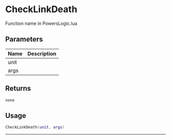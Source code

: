 # CheckLinkDeath

Function name in PowersLogic.lua

## Parameters

| Name | Description |
| ---- | ----------- |
| unit |             |
| args |             |

## Returns

`none`

## Usage

```lua
CheckLinkDeath(unit, args)
```

---
